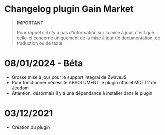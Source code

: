 # Changelog plugin Gain Market

>**IMPORTANT**
>
>Pour rappel s'il n'y a pas d'information sur la mise à jour, c'est que celle-ci concerne uniquement de la mise à jour de documentation, de traduction ou de texte.

# 08/01/2024 - Béta 
- Grosse mise à jour pour le support intégral de ZwaveJS
- Pour fonctionner nécessite ABSOLUMENT le plugin officiel MQTT2 de Jeedom
- Attention, désormais il y a une dépendance à installer dans le plugin

# 03/12/2021
- Création du plugin
